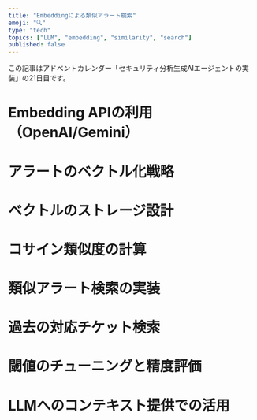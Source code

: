 ```yaml
---
title: "Embeddingによる類似アラート検索"
emoji: "🔍"
type: "tech"
topics: ["LLM", "embedding", "similarity", "search"]
published: false
---
```


この記事はアドベントカレンダー「セキュリティ分析生成AIエージェントの実装」の21日目です。

# Embedding APIの利用（OpenAI/Gemini）

# アラートのベクトル化戦略

# ベクトルのストレージ設計

# コサイン類似度の計算

# 類似アラート検索の実装

# 過去の対応チケット検索

# 閾値のチューニングと精度評価

# LLMへのコンテキスト提供での活用
